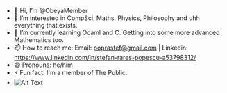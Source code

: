 - 👋 Hi, I’m @ObeyaMember
- 👀 I’m interested in CompSci, Maths, Physics, Philosophy and uhh everything that exists.
- 🌱 I’m currently learning Ocaml and C. Getting into some more advanced Mathematics too.
- 📫 How to reach me: Email: poprastef@gmail.com | Linkedin: https://www.linkedin.com/in/stefan-rares-popescu-a53798312/
- 😄 Pronouns: he/him
- ⚡ Fun fact: I'm a member of The Public.
- ![Alt Text](https://cdn.discordapp.com/attachments/1193679225824227428/1239283574734065714/2024-05-1220-28-16-ezgif.com-video-to-gif-converter.gif?ex=66bc4f04&is=66bafd84&hm=54457224f381cdbae49375bfde2ee57df0cf5de7c276d6142787dfd2f1a6368e&)
<!---
ObeyaMember/ObeyaMember is a ✨ special ✨ repository because its `README.md` (this file) appears on your GitHub profile.
You can click the Preview link to take a look at your changes.
--->

